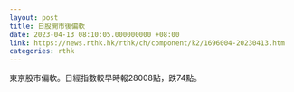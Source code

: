 ```yaml
---
layout: post
title: 日股開市後偏軟
date: 2023-04-13 08:10:05.000000000 +08:00
link: https://news.rthk.hk/rthk/ch/component/k2/1696004-20230413.htm
categories: rthk
---
```


東京股市偏軟。日經指數較早時報28008點，跌74點。
